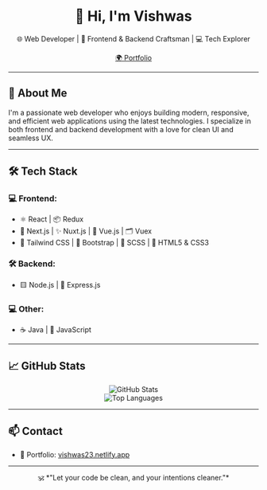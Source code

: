 <h1 align="center">👋 Hi, I'm Vishwas</h1>

<p align="center">
  🌐 Web Developer | 📱 Frontend & Backend Craftsman | 💻 Tech Explorer  
</p>

<p align="center">
  <a href="https://vishwas23.netlify.app" target="_blank">🌍 Portfolio</a>
</p>

---

## 🚀 About Me

I'm a passionate web developer who enjoys building modern, responsive, and efficient web applications using the latest technologies. I specialize in both frontend and backend development with a love for clean UI and seamless UX.

---

## 🛠️ Tech Stack

### 💻 Frontend:
- ⚛️ React | 📦 Redux
- 🧠 Next.js | ✨ Nuxt.js | 🧬 Vue.js | 🗂️ Vuex
- 🎨 Tailwind CSS | 🎀 Bootstrap | 💅 SCSS | 🧾 HTML5 & CSS3

### 🛠️ Backend:
- 🟨 Node.js | 🚂 Express.js

### 💻 Other:
- ☕ Java | 📜 JavaScript

---

## 📈 GitHub Stats

<p align="center">
  <img src="https://github-readme-stats.vercel.app/api?username=vishwas23a&show_icons=true&theme=radical" alt="GitHub Stats" />
  <br />
  <img src="https://github-readme-stats.vercel.app/api/top-langs/?username=vishwas23a&layout=compact&theme=radical" alt="Top Languages" />
</p>

---

## 📫 Contact

- 💼 Portfolio: [vishwas23.netlify.app](https://vishwas23.netlify.app)

---

<p align="center">
  🕉️ *"Let your code be clean, and your intentions cleaner."*  
</p>
